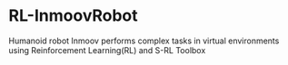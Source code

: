 # RL-InmoovRobot
Humanoid robot Inmoov performs complex tasks in virtual environments using Reinforcement Learning(RL) and S-RL Toolbox
